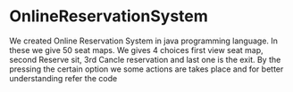 # OnlineReservationSystem
We created Online Reservation System in java programming language. In these we give 50 seat maps. We gives 4 choices first view seat map, second Reserve sit, 3rd Cancle reservation and last one is the exit. By the pressing the certain option we some actions are takes place and for better understanding refer the code
